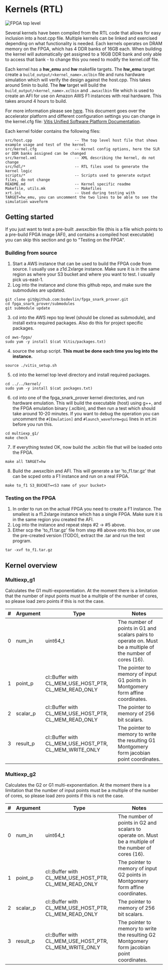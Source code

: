 Kernels (RTL)
======================

![FPGA top level](https://docs.google.com/drawings/d/e/2PACX-1vQAJBW1svwA2cjzlMHBwzArZfoUbB2YkBBIInA4L0BGayH7Rqml19rVJpgqOoufoZW44UbZ-se5Kzrf/pub?w=964&h=651)

Several kernels have been compiled from the RTL code that allows for easy inclusion into a host.cpp file. Multiple kernels can be linked and 
exercised depending on what functionality is needed.
Each kernels operates on DRAM memory on the FPGA, which has 4 DDR banks of 16GB each. When building the kernel will automatically get assigned to a 16GB DDR bank and only able to access that bank - to change this you need to modify the kernel.cdf file.

Each kernel has a **hw_emu** and **hw** makefile targets. 
The **hw_emu** target create a ``build_output/<kernel_name>.xclbin`` file and runs hardware simulation which will verify the design against the host.cpp. This takes around 5min to build.
The **hw** target will build the ``build_output/<kernel_name>.xclbin`` and ``.awsxclbin`` file which is used to create an AFI for use on Amazon AWS F1 instances with real hardware. This takes around 4 hours to build.

For more information please see [here](https://github.com/aws/aws-fpga/tree/master/Vitis). This document goes over the accelerator platform and different configuration settings you can change in the kernel.cfg file: [Vitis Unified Software
Platform Documentation](https://www.xilinx.com/support/documentation/sw_manuals/xilinx2019_2/ug1393-vitis-application-acceleration.pdf).

Each kernel folder contains the following files:

```
src/host.cpp                   -- The top level host file that shows example usage and test of the kernel
src/kernel.cfg                 -- Kernel config options, here the SLR or DDR banks assigned can be changed
src/kernel.xml                 -- XML describing the kernel, do not change
src/hdl/*                      -- RTL files used to generate the kernel logic
scripts/*                      -- Scripts used to generate output files, do not change
README.md                      -- Kernel specific readme
Makefile, utils.mk             -- Makefiles
xrt.ini                        -- Used during testing with TARGET=hw_emu, you can uncomment the two lines to be able to see the simulation waveform
```

## Getting started ##

If you just want to test a pre-built .awsxclbin file (this is a file which points to a pre-build FPGA image (AFI), and contains a compiled host executable) you can skip this section and go to "Testing on the FPGA".

### Building from source ###

1. Start a AWS instance that can be used to build the FPGA code from source. I usually use a z1d.2xlarge instance. Make sure it is in the same region as where your S3 bucket and where you want to test. I usually pick us-east-1.
2. Log into the instance and clone this github repo, and make sure the submodules are updated.
```
git clone git@github.com:bsdevlin/fpga_snark_prover.git
cd fpga_snark_prover/submodules
git submodule update
```
3. cd into the AWS repo top level (should be cloned as submodule), and install extra required packages. Also do this for project specific packages.
```
cd aws-fpga/
sudo yum -y install $(cat Vitis/packages.txt)
```
4. source the setup script. **This must be done each time you log into the instance.**
```
source ./vitis_setup.sh
```
5. cd into the kernel top level directory and install required packages.
```
cd ../../kernel/
sudo yum -y install $(cat packages.txt)
```
6. cd into one of the fpga_snark_prover kernel directories, and run hardware emulation. This will build the executable (host) using g++, and the FPGA emulation binary (.xclbin), and then run a test which should take around 10-20 minutes. If you want to debug the operation you can uncomment the ``#[Emulation]`` and ``#launch_waveform=gui`` lines in xrt.ini before you run this. 
```
cd multiexp_g1/
make check
```
7. If everything tested OK, now build the .xclbin file that will be loaded onto the FPGA.
```
make all TARGET=hw
```
8. Build the .awsxclbin and AFI. This will generate a tar 'to_f1.tar.gz' that can be scped onto a F1 instance and run on a real FPGA.
```
make to_f1 S3_BUCKET=<S3 name of your bucket>
```

### Testing on the FPGA ###

1. In order to run on the actual FPGA you need to create a F1 instance. The smallest is a f1.2xlarge instance which has a single FPGA. Make sure it is in the same region you created the AFI.
2. Log into the instance and repeat steps #2 -> #5 above.
3. Either scp the 'to_f1.tar.gz' file from step #8 above onto this box, or use the pre-created version (TODO), extract the .tar and run the test program.
```
tar -xvf to_f1.tar.gz

```

##  Kernel overview ##
###  Multiexp_g1 ###
Calculates the G1 multi-exponentiation. At the moment there is a limitation that the number of input points must be a multiple of the number of cores, so please load zero points if this is not the case.

| # | Argument | Type | Notes |
| --- | --- | --- | --- |
| 0 | num_in  | uint64_t  | The number of points in G1 and scalars pairs to operate on. Must be a multiple of the number of cores (16).   |
| 1 | point_p  | cl::Buffer with CL_MEM_USE_HOST_PTR, CL_MEM_READ_ONLY  | The pointer to memory of input G1 points in Montgomery form affine coordinates. |
| 2 | scalar_p  | cl::Buffer with CL_MEM_USE_HOST_PTR, CL_MEM_READ_ONLY  | The pointer to memory of 256 bit scalars. |
| 3 | result_p  | cl::Buffer with CL_MEM_USE_HOST_PTR, CL_MEM_WRITE_ONLY  | The pointer to memory to write the resulting G1 Montgomery form jacobian point coordinates. |

###  Multiexp_g2
Calculates the G2 or G1 multi-exponentiation.  At the moment there is a limitation that the number of input points must be a multiple of the number of cores, so please load zero points if this is not the case.

| # | Argument | Type | Notes |
| --- | --- | --- | --- |
| 0 | num_in  | uint64_t  | The number of points in G2 and scalars to operate on. Must be a multiple of the number of cores (16).   |
| 1 | point_p  | cl::Buffer with CL_MEM_USE_HOST_PTR, CL_MEM_READ_ONLY  | The pointer to memory of input G2 points in Montgomery form affine coordinates. |
| 2 | scalar_p  | cl::Buffer with CL_MEM_USE_HOST_PTR, CL_MEM_READ_ONLY  | The pointer to memory of 256 bit scalars. |
| 3 | result_p  | cl::Buffer with CL_MEM_USE_HOST_PTR, CL_MEM_WRITE_ONLY  | The pointer to memory to write the resulting G2 Montgomery form jacobian point coordinates. |
